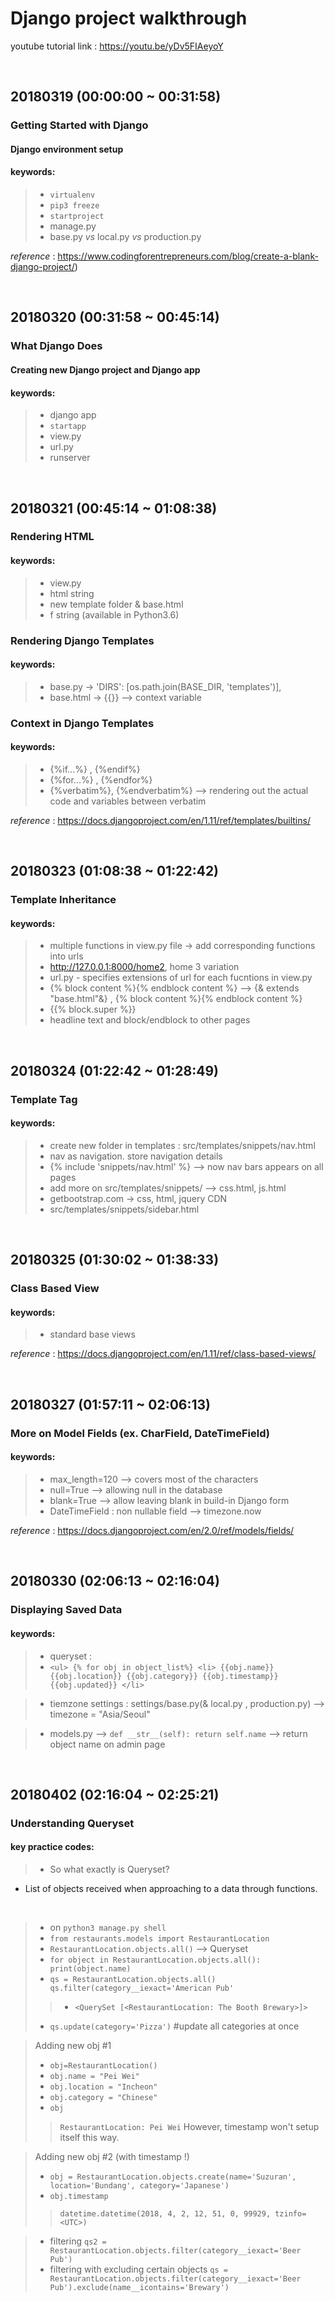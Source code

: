 
# **Django project walkthrough**

youtube tutorial link : <https://youtu.be/yDv5FIAeyoY>

<br>

## 20180319 (00:00:00 ~ 00:31:58)

### Getting Started with Django
#### Django environment setup

#### keywords:
>- `virtualenv`
>- `pip3 freeze`
>- `startproject`
>- manage.py
>- base.py _vs_ local.py _vs_ production.py

_reference_ : <https://www.codingforentrepreneurs.com/blog/create-a-blank-django-project/>)

<br>

## 20180320 (00:31:58 ~ 00:45:14)

### What Django Does
#### Creating new Django project and Django app

#### keywords:
>- django app
>- `startapp`
>- view.py
>- url.py
>- runserver

<br>

## 20180321 (00:45:14 ~ 01:08:38)

### Rendering HTML

#### keywords:
>- view.py
>- html string
>- new template folder & base.html
>- f string (available in Python3.6)

### Rendering Django Templates

#### keywords:

>- base.py -> 'DIRS': [os.path.join(BASE_DIR, 'templates')],
>- base.html -> {{}} --> context variable

### Context in Django Templates

#### keywords:

>- {%if...%} , {%endif%}
>- {%for...%} , {%endfor%}
>- {%verbatim%}, {%endverbatim%}  --> rendering out the actual code and variables between verbatim

_reference_ :  <https://docs.djangoproject.com/en/1.11/ref/templates/builtins/>

<br>

## 20180323 (01:08:38 ~ 01:22:42)

### Template Inheritance

#### keywords:
>- multiple functions in view.py file -> add corresponding functions into urls
>- http://127.0.0.1:8000/home2, home 3 variation
>- url.py - specifies extensions of url for each fucntions in view.py
>- {% block content %}{% endblock content %} --> {& extends "base.html"&} , {% block content %}{% endblock content %}
>- {{% block.super %}}
>- <title>{% block head_title %}django1.11 tutorial{% endblock head_title %}</title> headline text and block/endblock to other pages

<br>

## 20180324 (01:22:42 ~ 01:28:49)

### Template Tag

#### keywords:
>- create new folder in templates : src/templates/snippets/nav.html
>- nav as navigation. store navigation details
>- {% include 'snippets/nav.html' %} --> now nav bars appears on all pages
>- add more on src/templates/snippets/ --> css.html, js.html
>- getbootstrap.com -> css, html, jquery CDN
>- src/templates/snippets/sidebar.html

<br>

## 20180325 (01:30:02 ~ 01:38:33)

### Class Based View

#### keywords:
>- standard base views

_reference_ : <https://docs.djangoproject.com/en/1.11/ref/class-based-views/>

<br>

## 20180327 (01:57:11 ~ 02:06:13)

### More on Model Fields (ex. CharField, DateTimeField)

#### keywords:
>- max_length=120 --> covers most of the characters
>- null=True --> allowing null in the database
>- blank=True --> allow leaving blank in build-in Django form
>- DateTimeField : non nullable field --> timezone.now

_reference_ : https://docs.djangoproject.com/en/2.0/ref/models/fields/

<br>

## 20180330 (02:06:13 ~ 02:16:04)

### Displaying Saved Data

#### keywords:
>- queryset :
>- ` <ul>
  {% for obj in object_list%}
    <li> {{obj.name}} {{obj.location}} {{obj.category}} {{obj.timestamp}} {{obj.updated}} </li> `

>- tiemzone settings : settings/base.py(& local.py , production.py) --> timezone = "Asia/Seoul"

>- models.py -->
`def __str__(self): return self.name` --> return object name on admin page


<br>


## 20180402 (02:16:04 ~ 02:25:21)

### Understanding Queryset

#### key practice codes:
>- So what exactly is Queryset?  
  - List of objects received when approaching to a data through functions.

<br>

>- on `python3 manage.py shell`
>- `from restaurants.models import RestaurantLocation`
>- `RestaurantLocation.objects.all()` --> Queryset
>- `for object in RestaurantLocation.objects.all():
print(object.name)`
>- `qs = RestaurantLocation.objects.all()
qs.filter(category__iexact='American Pub'`
>>- `<QuerySet [<RestaurantLocation: The Booth Brewary>]>`
>- `qs.update(category='Pizza')` #update all categories at once

>Adding new obj #1
>- `obj=RestaurantLocation()`
>- `obj.name = "Pei Wei"`
>- `obj.location = "Incheon"`
>- `obj.category = "Chinese"`  
>- `obj`
>> `RestaurantLocation: Pei Wei`
>> However, timestamp won't setup itself this way.

>Adding new obj #2 (with timestamp !)
>- `obj = RestaurantLocation.objects.create(name='Suzuran', location='Bundang', category='Japanese')
`
>- `obj.timestamp`
>> `datetime.datetime(2018, 4, 2, 12, 51, 0, 99929, tzinfo=<UTC>)`

>- filtering `qs2 = RestaurantLocation.objects.filter(category__iexact='Beer Pub')`
>- filtering with excluding certain objects `qs = RestaurantLocation.objects.filter(category__iexact='Beer Pub').exclude(name__icontains='Brewary')`
